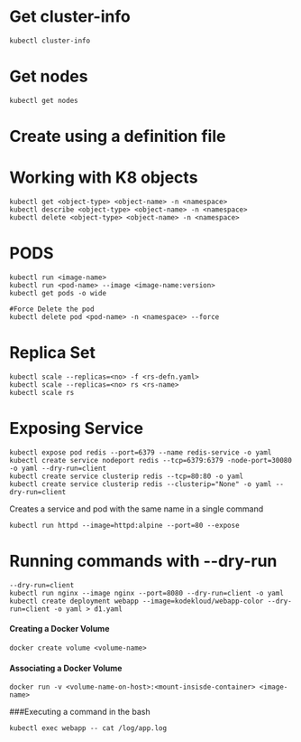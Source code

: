
# Get cluster-info

```
kubectl cluster-info
```

# Get nodes

```
kubectl get nodes
```

# Create using a definition file


# Working with K8 objects

```
kubectl get <object-type> <object-name> -n <namespace>
kubectl describe <object-type> <object-name> -n <namespace>
kubectl delete <object-type> <object-name> -n <namespace>
```



# PODS

```
kubectl run <image-name>
kubectl run <pod-name> --image <image-name:version>
kubectl get pods -o wide

#Force Delete the pod
kubectl delete pod <pod-name> -n <namespace> --force
```

# Replica Set

```
kubectl scale --replicas=<no> -f <rs-defn.yaml>
kubectl scale --replicas=<no> rs <rs-name>
kubectl scale rs 
```

# Exposing Service

```
kubectl expose pod redis --port=6379 --name redis-service -o yaml
kubectl create service nodeport redis --tcp=6379:6379 -node-port=30080 -o yaml --dry-run=client
kubectl create service clusterip redis --tcp=80:80 -o yaml
kubectl create service clusterip redis --clusterip="None" -o yaml --dry-run=client 
```

Creates a service and pod with the same name in a single command

```
kubectl run httpd --image=httpd:alpine --port=80 --expose
```

# Running commands with --dry-run

```
--dry-run=client
kubectl run nginx --image nginx --port=8080 --dry-run=client -o yaml
kubectl create deployment webapp --image=kodekloud/webapp-color --dry-run=client -o yaml > d1.yaml
```


#### Creating a Docker Volume

```
docker create volume <volume-name>
```

#### Associating a Docker Volume

```
docker run -v <volume-name-on-host>:<mount-insisde-container> <image-name>
```

###Executing a command in the bash

```
kubectl exec webapp -- cat /log/app.log
```